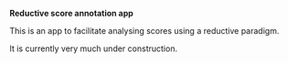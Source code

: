 **Reductive score annotation app**

This is an app to facilitate analysing scores using a reductive paradigm.

It is currently very much under construction.

